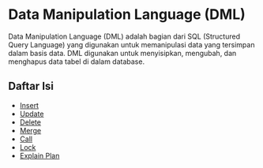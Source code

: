 # Data Manipulation Language (DML)

Data Manipulation Language (DML) adalah bagian dari SQL (Structured Query Language) yang digunakan untuk memanipulasi data yang tersimpan dalam basis data. DML digunakan untuk menyisipkan, mengubah, dan menghapus data tabel di dalam database.

## Daftar Isi

- <a href="INSERT.md">Insert</a>
- <a href="UPDATE.md">Update</a>
- <a href="DELETE.md">Delete</a>
- <a href="MERGE.md">Merge</a>
- <a href="CALL.md">Call</a>
- <a href="LOCK.md">Lock</a>
- <a href="EXPLAIN_PLAN.md">Explain Plan</a>